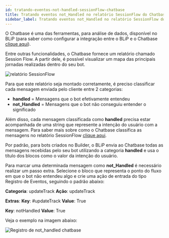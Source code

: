 ```yaml
---
id: tratando-eventos-not-handled-sessionFlow-chatbase
title: Tratando eventos not_Handled no relatório SessionFlow do Chatbase
sidebar_label: Tratando eventos not_Handled no relatório SessionFlow do Chatbase
---
```


O Chatbase é uma das ferramentas, para análise de dados, disponível no BLiP (para saber como configurar a integração entre o BLiP e o Chatbase [clique aqui](/docs/analytics/chatbase/como-enviar-dados-chatbase)).

Entre outras funcionalidades, o Chatbase fornece um relatório chamado Session Flow. A partir dele, é possível visualizar um mapa das principais jornadas realizadas dentro do seu bot.

![relatório SessionFlow](/img/analytics/chatbase/chatbase-tratando-eventos-not-handled-sessioFlow-chatbase-1.png)<br>

Para que este relatório seja montado corretamente, é preciso classificar cada mensagem enviada pelo cliente entre 2 categorias:

* **handled** = Mensagens que o bot efetivamente entendeu
* **not_Handled** = Mensagens que o bot não conseguiu entender o significado

Além disso, cada mensagem classificada como **handled** precisa estar acompanhada de uma string que represente a intenção do usuário com a mensagem. Para saber mais sobre como o Chatbase classifica as mensagens no relatório SessionFlow [clique aqui](https://chatbase.com/documentation/session-flow).

Por padrão, para bots criados no Builder, o BLiP envia ao Chatbase todas as mensagens recebidas pelo seu bot utilizando a categoria **handled** e usa o título dos blocos como o valor da intenção do usuário.

Para marcar uma determinada mensagem como **not_Handled** é necessário realizar um passo extra. Selecione o bloco que representa o ponto do fluxo em que o bot não entendeu algo e crie uma ação de entrada do tipo Registro de Eventos, seguindo o padrão abaixo:

**Categoria**: updateTrack
**Ação**: updateTrack

**Extras**:
**Key**: #updateTrack
**Value**: True

**Key**: notHandled
**Value**: True

Veja o exemplo na imagem abaixo:

![Registro de not_handled chatbase](/img/analytics/chatbase/chatbase-tratando-eventos-not-handled-sessioFlow-chatbase-2.png)

<!-- Rating frame -->
<script type="text/javascript" src="/scripts/rating.js"></script>